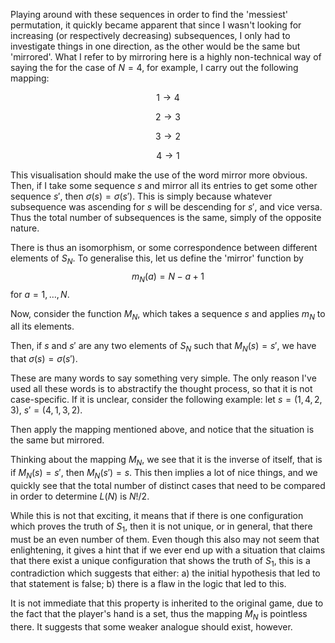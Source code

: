 Playing around with these sequences in order to find the 'messiest' permutation, it quickly became apparent that since I wasn't looking for increasing (or respectively decreasing) subsequences, I only had to investigate things in one direction, as the other would be the same but 'mirrored'. What I refer to by mirroring here is a highly non-technical way of saying the for the case of $N=4$, for example, I carry out the following mapping:

$$1 \to 4$$

$$2\to 3$$

$$3\to 2$$

$$4\to 1$$

This visualisation should make the use of the word mirror more obvious. 
Then, if I take some sequence $s$ and mirror all its entries to get some other sequence $s'$, then $\sigma(s)=\sigma(s')$.
This is simply because whatever subsequence was ascending for $s$ will be descending for $s'$, and vice versa. Thus the total number of subsequences is the same, simply of the opposite nature. 

There is thus an isomorphism, or some correspondence between different elements of $S_N$. To generalise this, let us define the 'mirror' function by
$$m_N(a) = N-a+1$$
for $a = 1,\ldots , N$.

Now, consider the function $M_N$, which takes a sequence $s$ and applies $m_N$ to all its elements. 

Then, if $s$ and $s'$ are any two elements of $S_N$ such that $M_N(s) = s'$, we have that $\sigma(s) = \sigma(s')$.

These are many words to say something very simple. The only reason I've used all these words is to abstractify the thought process, so that it is not case-specific. If it is unclear, consider the following example: let $s = (1,4,2,3), \ s' = (4,1,3,2)$. 

Then apply the mapping mentioned above, and notice that the situation is the same but mirrored. 

Thinking about the mapping $M_N$, we see that it is the inverse of itself, that is if $M_N(s)=s'$, then $M_N(s')=s$. This then implies a lot of nice things, and we quickly see that the total number of distinct cases that need to be compared in order to determine $L(N)$ is $N!/2$. 

While this is not that exciting, it means that if there is one configuration which proves the truth of $S_1$, then it is not unique, or in general, that there must be an even number of them. Even though this also may not seem that enlightening, it gives a hint that if we ever end up with a situation that claims that there exist a unique configuration that shows the truth of $S_1$, this is a contradiction which suggests that either: a) the initial hypothesis that led to that statement is false; b) there is a flaw in the logic that led to this. 

It is not immediate that this property is inherited to the original game, due to the fact that the player's hand is a set, thus the mapping $M_N$ is pointless there. It suggests that some weaker analogue should exist, however. 